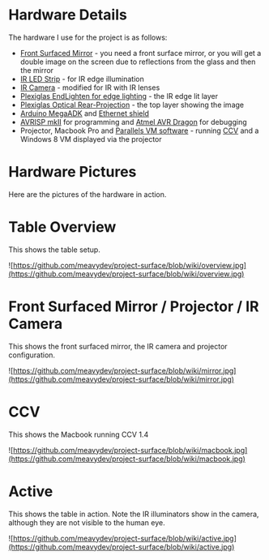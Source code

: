 # Hardware Details #

The hardware I use for the project is as follows:
  * [Front Surfaced Mirror](http://www.scientificmirrors.co.uk/Autocue%20and%20FS%20Mirrors.html) - you need a front surface mirror, or you will get a double image on the screen due to reflections from the glass and then the mirror
  * [IR LED Strip](http://www.environmentallights.com/led-infrared-lights-and-multi-touch/infrared-led-strips.html) - for IR edge illumination
  * [IR Camera](http://www.environmentallights.com/led-infrared-lights-and-multi-touch/infrared-cameras.html) - modified for IR with IR lenses
  * [Plexiglas EndLighten for edge lighting](http://www.plexiglas-shop.com/GB/en/for-edge-lighting-e05pqpl8s5f/plexiglas-led-endlighten-clear-0n002-xl-5q8tjs41zyt~p.html) - the IR edge lit layer
  * [Plexiglas Optical Rear-Projection](http://www.plexiglas-shop.com/GB/en/for-rear-projection-7qve7vsnwdc/plexiglas-optical-rp-grey-7d006-rp-8guhyczg9ll~p.html) - the top layer showing the image
  * [Arduino MegaADK](http://arduino.cc/en/Main/ArduinoBoardADK) and [Ethernet shield](http://arduino.cc/en/Main/ArduinoEthernetShield)
  * [AVRISP mkII](http://www.atmel.com/tools/AVRISPMKII.aspx) for programming and [Atmel AVR Dragon](http://www.atmel.com/tools/avrdragon.aspx) for debugging
  * Projector, Macbook Pro and [Parallels VM software](http://www.parallels.com/uk/) - running [CCV](http://ccv.nuigroup.com/) and a Windows 8 VM displayed via the projector


# Hardware Pictures #

Here are the pictures of the hardware in action.


# Table Overview #

This shows the table setup.

![https://github.com/meavydev/project-surface/blob/wiki/overview.jpg](https://github.com/meavydev/project-surface/blob/wiki/overview.jpg)


# Front Surfaced Mirror / Projector / IR Camera #

This shows the front surfaced mirror, the IR camera and projector configuration.

![https://github.com/meavydev/project-surface/blob/wiki/mirror.jpg](https://github.com/meavydev/project-surface/blob/wiki/mirror.jpg)


# CCV #

This shows the Macbook running CCV 1.4

![https://github.com/meavydev/project-surface/blob/wiki/macbook.jpg](https://github.com/meavydev/project-surface/blob/wiki/macbook.jpg)


# Active #

This shows the table in action. Note the IR illuminators show in the camera, although they are not visible to the human eye.

![https://github.com/meavydev/project-surface/blob/wiki/active.jpg](https://github.com/meavydev/project-surface/blob/wiki/active.jpg)
